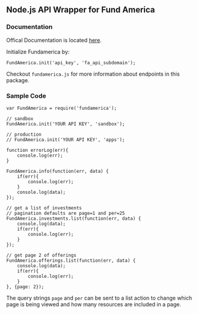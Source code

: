 ## Node.js API Wrapper for Fund America


### Documentation
Offical Documentation is located [here](https://apps.fundamerica.com/support/documentation).

Initialize Fundamerica by:

`FundAmerica.init('api_key', 'fa_api_subdomain');`

Checkout `fundamerica.js` for more information about endpoints in this package. 

### Sample Code
```
var FundAmerica = require('fundamerica');

// sandbox
FundAmerica.init('YOUR API KEY', 'sandbox');

// production
// FundAmerica.init('YOUR API KEY', 'apps');

function errorLog(err){
    console.log(err);
}

FundAmerica.info(function(err, data) {
    if(err){
        console.log(err);
    }
    console.log(data);
});

// get a list of investments
// pagination defaults are page=1 and per=25
FundAmerica.investments.list(function(err, data) {
    console.log(data);
    if(err){
        console.log(err);
    }
});

// get page 2 of offerings
FundAmerica.offerings.list(function(err, data) {
    console.log(data);
    if(err){
        console.log(err);
    }
}, {page: 2});
```

The query strings `page` and `per` can be sent to a list action to change which page is being viewed and how many resources are included in a page.

